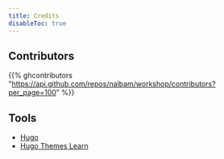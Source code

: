 ```yaml
---
title: Credits
disableToc: true
---
```


## Contributors

{{% ghcontributors "https://api.github.com/repos/nalbam/workshop/contributors?per_page=100" %}}

## Tools

* [Hugo](https://gohugo.io/)
* [Hugo Themes Learn](https://themes.gohugo.io/hugo-theme-learn/)
